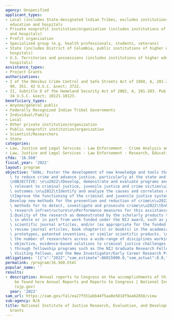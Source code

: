 ```yaml
---
agency: Unspecified
applicant_types:
- Local (includes State-designated lndian Tribes, excludes institutions of higher
  education and hospitals
- Private nonprofit institution/organization (includes institutions of higher education
  and hospitals)
- Profit organization
- Specialized group (e.g. health professionals, students, veterans)
- State (includes District of Columbia, public institutions of higher education and
  hospitals)
- U.S. Territories and possessions (includes institutions of higher education and
  hospitals)
assistance_types:
- Project Grants
authorizations:
- I of the Omnibus Crime Control and Safe Streets Act of 1968, A, 201-202. Pub. L.
  90, 351. 42 U.S.C. &sect; 3722.
- II, Subtitle D of the Homeland Security Act of 2002, A, 201-203. Pub. L. 90, 351.
  34 U.S.C. &sect; 10121-10123.
beneficiary_types:
- Anyone/general public
- Federally Recognized Indian Tribal Governments
- Individual/Family
- Local
- Other private institution/organization
- Public nonprofit institution/organization
- Scientist/Researchers
- State
categories:
- Law, Justice and Legal Services - Law Enforcement - Crime Analysis and Data
- Law, Justice and Legal Services - Law Enforcement - Research, Education, Training
cfda: '16.560'
fiscal_year: '2022'
layout: program
objective: "GOAL: Foster the development of new knowledge and tools that can be applied\
  \ to reduce crime and advance justice, particularly at the state and local level.\n\
  \nOBJECTIVE: \n\u2022\tDevelop, demonstrate and evaluate programs and practices\
  \ relevant to criminal justice, juvenile justice and crime victims\u2019 services\
  \ outcomes.\n\u2022\tIdentify and analyze the causes and correlates of crime\n\u2022\
  \tImprove the functioning of the criminal and juvenile justice systems\n\u2022\t\
  Develop new methods for the prevention and reduction of crime\n\u2022\tDevelop new\
  \ methods for to detect, investigate and prosecute crime\n\u2022\tEnhance the justice\
  \ research infrastructure\n\nPerformance measures for this assistance listing are:\n\
  1.Quality of the research as demonstrated by the scholarly products that result\
  \ in whole or in part from work funded under the NIJ award, such as published, peer-reviewed,\
  \ scientific journal articles, and/or (as appropriate for the funded project) law\
  \ review journal articles, book chapter(s) or book(s) in the academic press, technological\
  \ prototypes, patented inventions, or similar scientific products. \n2.\tIncrease\
  \ the number of researchers across a wide-range of disciplines working to provide\
  \ objective, evidence-based solutions to criminal justice challenges, in large extent\
  \ through fellowship programs such as the NIJ Graduate Research Fellowship program,\
  \ Visiting Fellows, and the New Investigator/Early Career Research Program"
obligations: '[{"x":"2022","sam_estimate":86015000.0,"sam_actual":0.0,"usa_spending_actual":110663478.95},{"x":"2023","sam_estimate":79800000.0,"sam_actual":0.0,"usa_spending_actual":-17386.76},{"x":"2024","sam_estimate":0.0,"sam_actual":0.0,"usa_spending_actual":0.0}]'
permalink: /program/16.560.html
popular_name: ''
results:
- description: Annual reports to Congress on the accomplishments of this program may
    be found here Annual Reports and Reports to Congress | National Institute of Justice
    (ojp.gov)
  year: '2022'
sam_url: https://sam.gov/fal/ea27f551abb44f5aa0e581df9aa62858/view
sub-agency: N/A
title: National Institute of Justice Research, Evaluation, and Development Project
  Grants
---
```

